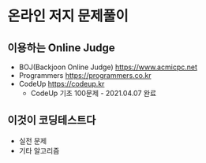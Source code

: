 # 온라인 저지 문제풀이

## 이용하는 Online Judge
* BOJ(Backjoon Online Judge) <https://www.acmicpc.net>
* Programmers <https://programmers.co.kr>
* CodeUp <https://codeup.kr>
  * CodeUp 기초 100문제 - 2021.04.07 완료

## 이것이 코딩테스트다
* 실전 문제
* 기타 알고리즘
